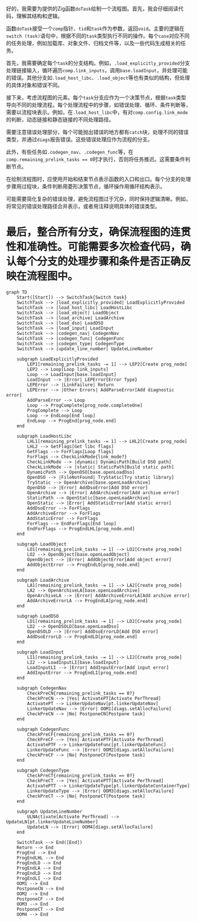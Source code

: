 好的，我需要为提供的Zig函数`doTask`绘制一个流程图。首先，我会仔细阅读代码，理解其结构和逻辑。

函数`doTask`接受一个`comp`指针、`tid`和`task`作为参数，返回`void`。主要的逻辑在`switch (task)`语句中，根据不同的`task`类型执行不同的操作。每个`case`对应不同的任务处理，例如加载库、对象文件、归档文件等，以及一些代码生成相关的任务。

首先，我需要确定每个`task`的分支结构。例如，`.load_explicitly_provided`分支处理链接输入，循环遍历`comp.link_inputs`，调用`base.loadInput`，并处理可能的错误。其他分支如`.load_host_libc`、`.load_object`等也有类似的结构，但处理的具体对象和错误不同。

接下来，考虑流程图的元素。每个`task`分支应作为一个决策节点，根据`task`类型导向不同的处理流程。每个处理流程中的步骤，如错误处理、循环、条件判断等，需要以流程块表示。例如，在`.load_host_libc`中，有对`comp.config.link_mode`的判断，动态链接和静态链接的不同处理路径。

需要注意错误处理部分，每个可能抛出错误的地方都有`catch`块，处理不同的错误类型，并通过`diags`报告错误。这些错误处理应作为流程的分支。

此外，有些任务如`.codegen_nav`、`.codegen_func`等，在`comp.remaining_prelink_tasks == 0`时才执行，否则将任务推迟。这需要条件判断节点。

在绘制流程图时，应使用开始和结束节点表示函数的入口和出口。每个分支的处理步骤用过程块，条件判断用菱形决策节点，循环操作用循环结构表示。

可能需要简化复杂的错误处理，避免流程图过于冗杂，同时保持逻辑清晰。例如，将常见的错误处理路径合并表示，或者用注释说明具体的错误类型。

最后，整合所有分支，确保流程图的连贯性和准确性。可能需要多次检查代码，确认每个分支的处理步骤和条件是否正确反映在流程图中。
================================================
```mermaid
graph TD
    Start([Start]) --> SwitchTask{Switch task}
    SwitchTask --> |load_explicitly_provided| LoadExplicitlyProvided
    SwitchTask --> |load_host_libc| LoadHostLibc
    SwitchTask --> |load_object| LoadObject
    SwitchTask --> |load_archive| LoadArchive
    SwitchTask --> |load_dso| LoadDSO
    SwitchTask --> |load_input| LoadInput
    SwitchTask --> |codegen_nav| CodegenNav
    SwitchTask --> |codegen_func| CodegenFunc
    SwitchTask --> |codegen_type| CodegenType
    SwitchTask --> |update_line_number| UpdateLineNumber

    subgraph LoadExplicitlyProvided
        LEP1[remaining_prelink_tasks -= 1] --> LEP2[Create prog_node]
        LEP2 --> Loop[Loop link_inputs]
        Loop --> LoadInput[base.loadInput]
        LoadInput --> |Error| LEPError{Error Type}
        LEPError --> |LinkFailure| Return
        LEPError --> |Other Errors| AddParseError[Add diagnostic error]
        AddParseError --> Loop
        Loop --> ProgComplete[prog_node.completeOne]
        ProgComplete --> Loop
        Loop --> EndLoop[End loop]
        EndLoop --> ProgEnd[prog_node.end]
    end

    subgraph LoadHostLibc
        LHL1[remaining_prelink_tasks -= 1] --> LHL2[Create prog_node]
        LHL2 --> GetFlags[Get libc flags]
        GetFlags --> ForFlags[Loop flags]
        ForFlags --> CheckLinkMode{link_mode?}
        CheckLinkMode --> |dynamic| DynamicPath[Build DSO path]
        CheckLinkMode --> |static| StaticPath[Build static path]
        DynamicPath --> OpenDSO[base.openLoadDso]
        OpenDSO --> |FileNotFound| TryStatic[Try static library]
        TryStatic --> OpenArchive[base.openLoadArchive]
        OpenDSO --> |Error| AddDsoError[Add DSO error]
        OpenArchive --> |Error| AddArchiveError[Add archive error]
        StaticPath --> OpenStatic[base.openLoadArchive]
        OpenStatic --> |Error| AddStaticError[Add static error]
        AddDsoError --> ForFlags
        AddArchiveError --> ForFlags
        AddStaticError --> ForFlags
        ForFlags --> EndForFlags[End loop]
        EndForFlags --> ProgEndLHL[prog_node.end]
    end

    subgraph LoadObject
        LO1[remaining_prelink_tasks -= 1] --> LO2[Create prog_node]
        LO2 --> OpenObject[base.openLoadObject]
        OpenObject --> |Error| AddObjectError[Add object error]
        AddObjectError --> ProgEndLO[prog_node.end]
    end

    subgraph LoadArchive
        LA1[remaining_prelink_tasks -= 1] --> LA2[Create prog_node]
        LA2 --> OpenArchiveLA[base.openLoadArchive]
        OpenArchiveLA --> |Error| AddArchiveErrorLA[Add archive error]
        AddArchiveErrorLA --> ProgEndLA[prog_node.end]
    end

    subgraph LoadDSO
        LD1[remaining_prelink_tasks -= 1] --> LD2[Create prog_node]
        LD2 --> OpenDSOLD[base.openLoadDso]
        OpenDSOLD --> |Error| AddDsoErrorLD[Add DSO error]
        AddDsoErrorLD --> ProgEndLD[prog_node.end]
    end

    subgraph LoadInput
        LI1[remaining_prelink_tasks -= 1] --> LI2[Create prog_node]
        LI2 --> LoadInputLI[base.loadInput]
        LoadInputLI --> |Error| AddInputError[Add input error]
        AddInputError --> ProgEndLI[prog_node.end]
    end

    subgraph CodegenNav
        CheckPreCN{remaining_prelink_tasks == 0?}
        CheckPreCN --> |Yes| ActivatePT[Activate PerThread]
        ActivatePT --> LinkerUpdateNav[pt.linkerUpdateNav]
        LinkerUpdateNav --> |Error| OOM1[diags.setAllocFailure]
        CheckPreCN --> |No| PostponeCN[Postpone task]
    end

    subgraph CodegenFunc
        CheckPreCF{remaining_prelink_tasks == 0?}
        CheckPreCF --> |Yes| ActivatePTF[Activate PerThread]
        ActivatePTF --> LinkerUpdateFunc[pt.linkerUpdateFunc]
        LinkerUpdateFunc --> |Error| OOM2[diags.setAllocFailure]
        CheckPreCF --> |No| PostponeCF[Postpone task]
    end

    subgraph CodegenType
        CheckPreCT{remaining_prelink_tasks == 0?}
        CheckPreCT --> |Yes| ActivatePTT[Activate PerThread]
        ActivatePTT --> LinkerUpdateType[pt.linkerUpdateContainerType]
        LinkerUpdateType --> |Error| OOM3[diags.setAllocFailure]
        CheckPreCT --> |No| PostponeCT[Postpone task]
    end

    subgraph UpdateLineNumber
        ULNActivate[Activate PerThread] --> UpdateLN[pt.linkerUpdateLineNumber]
        UpdateLN --> |Error| OOM4[diags.setAllocFailure]
    end

    SwitchTask --> End([End])
    Return --> End
    ProgEnd --> End
    ProgEndLHL --> End
    ProgEndLO --> End
    ProgEndLA --> End
    ProgEndLD --> End
    ProgEndLI --> End
    OOM1 --> End
    PostponeCN --> End
    OOM2 --> End
    PostponeCF --> End
    OOM3 --> End
    PostponeCT --> End
    OOM4 --> End
```